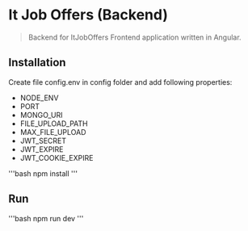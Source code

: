 # It Job Offers (Backend)

> Backend for ItJobOffers Frontend application written in Angular.

## Installation

Create file config.env in config folder and add following properties:

- NODE_ENV
- PORT
- MONGO_URI
- FILE_UPLOAD_PATH
- MAX_FILE_UPLOAD
- JWT_SECRET
- JWT_EXPIRE
- JWT_COOKIE_EXPIRE

'''bash
npm install
'''

## Run

'''bash
npm run dev
'''
